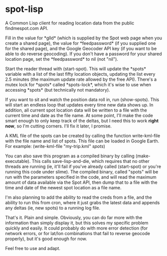 # spot-lisp
A Common Lisp client for reading location data from the public findmespot.com API.

Fill in the value for \*glld\* (which is supplied by the Spot web page
when you create a shared page), the value for \*feedpassword\* (if you
supplied one for the shared page), and the Google Geocoder API key (if
you want to be able to do reverse geocoding).  If you don't have a
password for your shared location page, set the \*feedpassword\* to
nil (not "nil").

Start the reader thread with (start-spot).  This will update the
\*spots\* variable with a list of the last fifty location objects,
updating the list every 2.5 minutes (the maximum update rate allowed
by the free API).  There's a mutex lock for \*spots\* called
\*spots-lock\*, which it's wise to use when accessing
\*spots\* (but technically not mandatory).

If you want to sit and watch the position data roll in, run
(show-spots).  This will start an endless loop that updates every time
new data shows up. In addition, all current spot location data will be
written to a file with the current time and date as the file name. At
some point, I'll make the code smart enough to only keep track of the
deltas, but I need this to work **right now**, so I'm cutting corners.
I'll fix it later, I promise.

A KML file of the spots can be created by calling the function
write-kml-file with the file name and list of spots. This file can be
loaded in Google Earth.  For example: (write-kml-file "my-trip.kml"
*spots*)

You can also save this program as a compiled binary by calling
(make-executable).  This calls save-lisp-and-die, which requires that
no other threads are running (ie, it'll fail if you've already called
(start-spot) or you're running this code under slime).  The compiled
binary, called "spots" will be run with the parameters specified in
the code, and will read the maximum amount of data available via the
Spot API, then dump that to a file with the time and date of the
newest spot location as a file name.

I'm also planning to add the ability to read the creds from a file,
and the ability to run this from cron, where it just grabs the latest
data and appends any deltas (ie, new spots) to a running log file.

That's it.  Plain and simple.  Obviously, you can do far more with the
information than simply display it, but this solves my specific
problem quickly and easily.  It could probably do with more error
detection (for network errors, or for lat/lon combinations that fail
to reverse geocode properly), but it's good enough for now.

Feel free to use and adapt.
